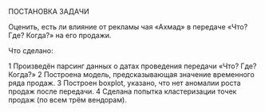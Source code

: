 ПОСТАНОВКА ЗАДАЧИ

Оценить, есть ли влияние от рекламы чая «Ахмад» в передаче «Что? Где? Когда?» на его продажи.

Что сделано:

1 Произведён парсинг данных о датах проведения передачи «Что? Где? Когда?»
2 Построена модель, предсказывающая значение временного ряда продаж. 
3 Построен boxplot, указано, что нет аномалии роста продаж после передачи.
4 Сделана попытка кластеризации точек продаж (по всем трём вендорам).
